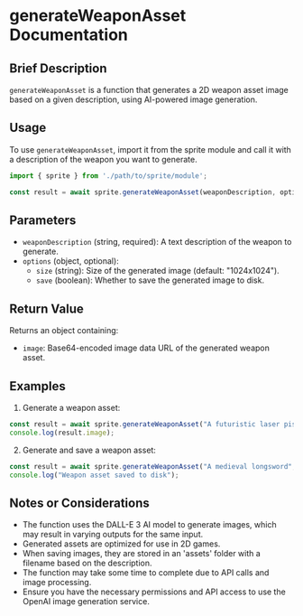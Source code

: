 # generateWeaponAsset Documentation

## Brief Description
`generateWeaponAsset` is a function that generates a 2D weapon asset image based on a given description, using AI-powered image generation.

## Usage
To use `generateWeaponAsset`, import it from the sprite module and call it with a description of the weapon you want to generate.

```javascript
import { sprite } from './path/to/sprite/module';

const result = await sprite.generateWeaponAsset(weaponDescription, options);
```

## Parameters
- `weaponDescription` (string, required): A text description of the weapon to generate.
- `options` (object, optional):
  - `size` (string): Size of the generated image (default: "1024x1024").
  - `save` (boolean): Whether to save the generated image to disk.

## Return Value
Returns an object containing:
- `image`: Base64-encoded image data URL of the generated weapon asset.

## Examples

1. Generate a weapon asset:
```javascript
const result = await sprite.generateWeaponAsset("A futuristic laser pistol");
console.log(result.image);
```

2. Generate and save a weapon asset:
```javascript
const result = await sprite.generateWeaponAsset("A medieval longsword", { save: true });
console.log("Weapon asset saved to disk");
```

## Notes or Considerations
- The function uses the DALL-E 3 AI model to generate images, which may result in varying outputs for the same input.
- Generated assets are optimized for use in 2D games.
- When saving images, they are stored in an 'assets' folder with a filename based on the description.
- The function may take some time to complete due to API calls and image processing.
- Ensure you have the necessary permissions and API access to use the OpenAI image generation service.